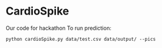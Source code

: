 # CardioSpike
Our code for hackathon
To run prediction:
```
python cardioSpike.py data/test.csv data/output/ --pics
```
